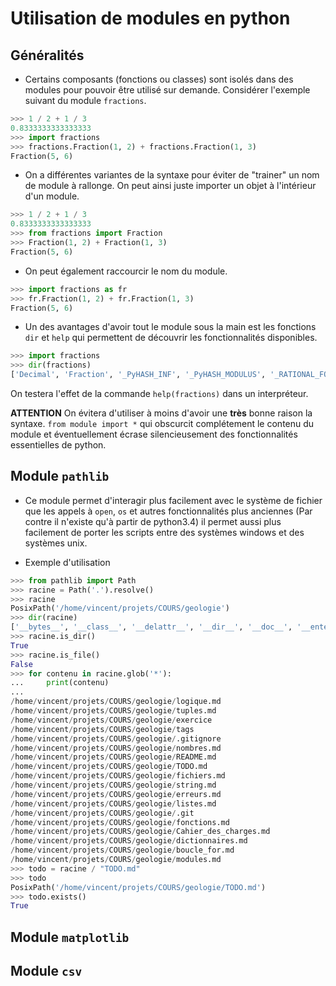 # Utilisation de modules en python

## Généralités

- Certains composants (fonctions ou classes) sont isolés dans des modules pour pouvoir être utilisé sur demande. Considérer l'exemple suivant du module `fractions`.
```python
>>> 1 / 2 + 1 / 3
0.8333333333333333
>>> import fractions
>>> fractions.Fraction(1, 2) + fractions.Fraction(1, 3)
Fraction(5, 6)
```

- On a différentes variantes de la syntaxe pour éviter de "trainer" un nom de module à rallonge. On peut ainsi juste importer un objet à l'intérieur d'un module.
```python
>>> 1 / 2 + 1 / 3
0.8333333333333333
>>> from fractions import Fraction
>>> Fraction(1, 2) + Fraction(1, 3)
Fraction(5, 6)
```

- On peut également raccourcir le nom du module.
```python
>>> import fractions as fr
>>> fr.Fraction(1, 2) + fr.Fraction(1, 3)
Fraction(5, 6)
```

- Un des avantages d'avoir tout le module sous la main est les fonctions `dir` et `help` qui permettent de découvrir les fonctionnalités disponibles.
```python
>>> import fractions
>>> dir(fractions)
['Decimal', 'Fraction', '_PyHASH_INF', '_PyHASH_MODULUS', '_RATIONAL_FORMAT', '__all__', '__builtins__', '__cached__', '__doc__', '__file__', '__loader__', '__name__', '__package__', '__spec__', '_gcd', 'gcd', 'math', 'numbers', 'operator', 're', 'sys']
```
On testera l'effet de la commande `help(fractions)` dans un interpréteur.

**ATTENTION** On évitera d'utiliser à moins d'avoir une **très** bonne raison la syntaxe.
`from module import *` qui obscurcit complétement le contenu du module et éventuellement écrase silencieusement des fonctionnalités essentielles de python.

## Module `pathlib`

- Ce module permet d'interagir plus facilement avec le système de fichier que les appels à `open`, `os` et autres fonctionnalités plus anciennes (Par contre il n'existe qu'à partir de python3.4) il permet aussi plus facilement de porter les scripts entre des systèmes windows et des systèmes unix.

- Exemple d'utilisation
```python
>>> from pathlib import Path
>>> racine = Path('.').resolve()
>>> racine
PosixPath('/home/vincent/projets/COURS/geologie')
>>> dir(racine)
['__bytes__', '__class__', '__delattr__', '__dir__', '__doc__', '__enter__', '__eq__', '__exit__', '__format__', '__fspath__', '__ge__', '__getattribute__', '__gt__', '__hash__', '__init__', '__init_subclass__', '__le__', '__lt__', '__module__', '__ne__', '__new__', '__reduce__', '__reduce_ex__', '__repr__', '__rtruediv__', '__setattr__', '__sizeof__', '__slots__', '__str__', '__subclasshook__', '__truediv__', '_accessor', '_cached_cparts', '_closed', '_cparts', '_drv', '_flavour', '_format_parsed_parts', '_from_parsed_parts', '_from_parts', '_hash', '_init', '_make_child', '_make_child_relpath', '_opener', '_parse_args', '_parts', '_pparts', '_raise_closed', '_raw_open', '_root', '_str', 'absolute', 'anchor', 'as_posix', 'as_uri', 'chmod', 'cwd', 'drive', 'exists', 'expanduser', 'glob', 'group', 'home', 'is_absolute', 'is_block_device', 'is_char_device', 'is_dir', 'is_fifo', 'is_file', 'is_mount', 'is_reserved', 'is_socket', 'is_symlink', 'iterdir', 'joinpath', 'lchmod', 'lstat', 'match', 'mkdir', 'name', 'open', 'owner', 'parent', 'parents', 'parts', 'read_bytes', 'read_text', 'relative_to', 'rename', 'replace', 'resolve', 'rglob', 'rmdir', 'root', 'samefile', 'stat', 'stem', 'suffix', 'suffixes', 'symlink_to', 'touch', 'unlink', 'with_name', 'with_suffix', 'write_bytes', 'write_text']
>>> racine.is_dir()
True
>>> racine.is_file()
False
>>> for contenu in racine.glob('*'):
...     print(contenu)
...
/home/vincent/projets/COURS/geologie/logique.md
/home/vincent/projets/COURS/geologie/tuples.md
/home/vincent/projets/COURS/geologie/exercice
/home/vincent/projets/COURS/geologie/tags
/home/vincent/projets/COURS/geologie/.gitignore
/home/vincent/projets/COURS/geologie/nombres.md
/home/vincent/projets/COURS/geologie/README.md
/home/vincent/projets/COURS/geologie/TODO.md
/home/vincent/projets/COURS/geologie/fichiers.md
/home/vincent/projets/COURS/geologie/string.md
/home/vincent/projets/COURS/geologie/erreurs.md
/home/vincent/projets/COURS/geologie/listes.md
/home/vincent/projets/COURS/geologie/.git
/home/vincent/projets/COURS/geologie/fonctions.md
/home/vincent/projets/COURS/geologie/Cahier_des_charges.md
/home/vincent/projets/COURS/geologie/dictionnaires.md
/home/vincent/projets/COURS/geologie/boucle_for.md
/home/vincent/projets/COURS/geologie/modules.md
>>> todo = racine / "TODO.md"
>>> todo
PosixPath('/home/vincent/projets/COURS/geologie/TODO.md')
>>> todo.exists()
True
```

## Module `matplotlib`

## Module `csv`
